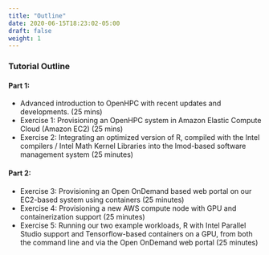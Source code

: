 ```yaml
---
title: "Outline"
date: 2020-06-15T18:23:02-05:00
draft: false
weight: 1
---
```


### Tutorial Outline

#### Part 1:
* Advanced introduction to OpenHPC with recent updates and developments. (25 mins)
* Exercise 1: Provisioning an OpenHPC system in Amazon Elastic Compute Cloud (Amazon EC2) (25 mins)
* Exercise 2: Integrating an optimized version of R, compiled with the Intel compilers / Intel Math Kernel Libraries into the lmod-based software management system (25 minutes)

#### Part 2:
* Exercise 3: Provisioning an Open OnDemand based web portal on our EC2-based system using containers (25 minutes)
* Exercise 4: Provisioning a new AWS compute node with GPU and containerization support (25 minutes)
* Exercise 5: Running our two example workloads, R with Intel Parallel Studio support and Tensorflow-based containers on a GPU, from both the command line and via the Open OnDemand web portal (25 minutes)

